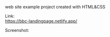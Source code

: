 web site example project created with HTML&CSS

Link:<br>
https://bbc-landingpage.netlify.app/

Screenshot:<br>


